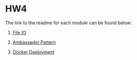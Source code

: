 # HW4
The link to the readme for each module can be found below:

1. [File IO](fileIo) 

2. [Ambassador Pattern](Ambassador)

3. [Docker Deployment](Deployment)
